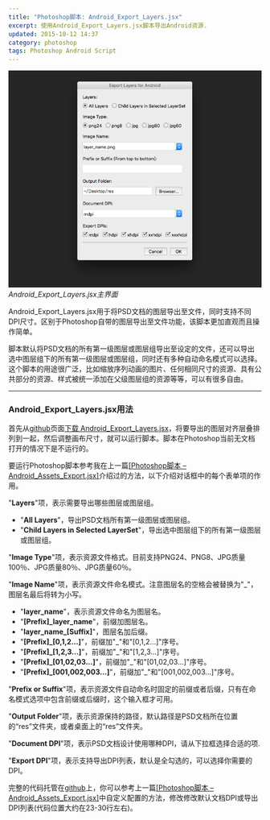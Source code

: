 ```yaml
---
title: "Photoshop脚本: Android_Export_Layers.jsx"
excerpt: 使用Android_Export_Layers.jsx脚本导出Android资源.
updated: 2015-10-12 14:37
category: photoshop
tags: Photoshop Android Script
---
```


![Android_Export_Layers.jsx](/images/android_export_layers_for_photoshop/android_export_layer_jsx.png)_Android_Export_Layers.jsx主界面_

Android_Export_Layers.jsx用于将PSD文档的图层导出至文件，同时支持不同DPI尺寸。区别于Photoshop自带的图层导出至文件功能，该脚本更加直观而且操作简单。

脚本默认将PSD文档的所有第一级图层或图层组导出至设定的文件，还可以导出选中图层组下的所有第一级图层或图层组，同时还有多种自动命名模式可以选择。这个脚本的用途很广泛，比如缩放序列动画的图片、任何相同尺寸的资源、具有公共部分的资源、样式被统一添加在父级图层组的资源等等，可以有很多自由。

---

### Android_Export_Layers.jsx用法

首先从[github][Android_Export_Layers]页面[下载 Android_Export_Layers.jsx][Android_Export_Layers.jsx]，将要导出的图层对齐层叠排列到一起，然后调整画布尺寸，就可以运行脚本。脚本在Photoshop当前无文档打开的情况下是不运行的。

要运行Photoshop脚本参考我在上一篇[[Photoshop脚本 – Android_Assets_Export.jsx]][android-assets-export-for-photoshop]介绍过的方法，以下介绍对话框中的每个表单项的作用。

"**Layers**"项，表示需要导出哪些图层或图层组。

- "**All Layers**"，导出PSD文档所有第一级图层或图层组。
- "**Child Layers in Selected LayerSet**"，导出选中图层组下的所有第一级图层或图层组。

"**Image Type**"项，表示资源文件格式。目前支持PNG24、PNG8、JPG质量100％、JPG质量80％、JPG质量60％。

"**Image Name**"项，表示资源文件命名模式。注意图层名的空格会被替换为"\_"，图层名最后将转为小写。

- "**layer_name**"，表示资源文件命名为图层名。
- "**[Prefix]_layer_name**"，前缀加图层名。
- "**layer_name_[Suffix]**"，图层名加后缀。
- "**[Prefix]_[0,1,2...]**"，前缀加"\_"和"[0,1,2...]"序号。
- "**[Prefix]_[1,2,3...]**"，前缀加"\_"和"[1,2,3...]"序号。
- "**[Prefix]_[01,02,03...]**"，前缀加"\_"和"[01,02,03...]"序号。
- "**[Prefix]_[001,002,003...]**"，前缀加"\_"和"[001,002,003...]"序号。

"**Prefix or Suffix**"项，表示资源文件自动命名时固定的前缀或者后缀，只有在命名模式选项中包含前缀或后缀时，这个输入框才可用。

"**Output Folder**"项，表示资源保持的路径，默认路径是PSD文档所在位置的“res”文件夹，或者桌面上的“res”文件夹。

"**Document DPI**"项，表示PSD文档设计使用哪种DPI，请从下拉框选择合适的项.

"**Export DPI**"项，表示支持导出DPI列表，默认是全勾选的，可以选择你需要的DPI。

完整的代码托管在[github][Android_Export_Layers]上，你可以参考上一篇[[Photoshop脚本 – Android_Assets_Export.jsx]][android-assets-export-for-photoshop]中自定义配置的方法，修改修改默认文档DPI或导出DPI列表(代码位置大约在23-30行左右)。


[android-assets-export-for-photoshop]: /stories/android-assets-export-for-photoshop.html
[Android_Design_Action.atn]: https://github.com/Ashung/GUI_Automation_Toolbox/raw/master/Photoshop_Actions/Android_Design_Action.atn
[Android_Export_Layers]: https://github.com/Ashung/GUI_Automation_Toolbox/blob/master/Photoshop_Scripts/Android_Export_Layers.jsx
[Android_Export_Layers.jsx]: https://github.com/Ashung/GUI_Automation_Toolbox/raw/master/Photoshop_Scripts/Android_Export_Layers.jsx